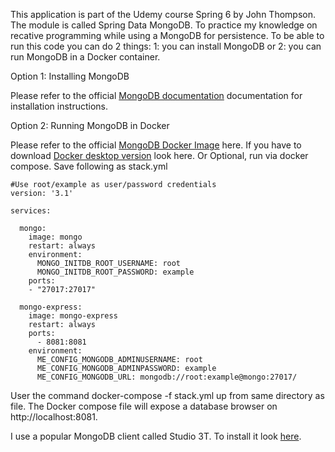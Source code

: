 This application is part of the Udemy course Spring 6 by John Thompson.
The module is called Spring Data MongoDB.
To practice my knowledge on recative programming while using a MongoDB for persistence.
To be able to run this code you can do 2 things:
1: you can install MongoDB or 
2: you can run MongoDB in a Docker container.

Option 1: Installing MongoDB

Please refer to the official [MongoDB documentation](https://www.mongodb.com/docs/manual/administration/install-community/) documentation for installation instructions.

Option 2: Running MongoDB in Docker

Please refer to the official [MongoDB Docker Image](https://hub.docker.com/_/mongo) here. 
If you have to download [Docker desktop version](https://docs.docker.com/desktop/install) look here. 
Or Optional, run via docker compose. Save following as stack.yml

```
#Use root/example as user/password credentials
version: '3.1'
 
services:
 
  mongo:
    image: mongo
    restart: always
    environment:
      MONGO_INITDB_ROOT_USERNAME: root
      MONGO_INITDB_ROOT_PASSWORD: example
    ports:
    - "27017:27017"
 
  mongo-express:
    image: mongo-express
    restart: always
    ports:
      - 8081:8081
    environment:
      ME_CONFIG_MONGODB_ADMINUSERNAME: root
      ME_CONFIG_MONGODB_ADMINPASSWORD: example
      ME_CONFIG_MONGODB_URL: mongodb://root:example@mongo:27017/
 ```
      
User the command docker-compose -f stack.yml up  from same directory as file. The Docker compose file will expose a database browser on http://localhost:8081.

I use a popular MongoDB client called Studio 3T. To install it look [here](https://studio3t.com/). 
